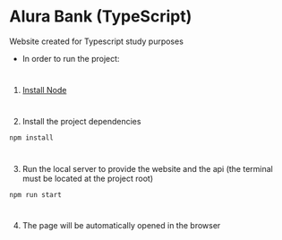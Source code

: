# Alura Bank (TypeScript)
Website created for Typescript study purposes

* In order to run the project:
#
1. [Install Node](https://nodejs.org/)
#
2. Install the project dependencies
```
npm install
```
#
3. Run the local server to provide the website and the api (the terminal must be located at the project root)
```
npm run start
```
#
4. The page will be automatically opened in the browser
